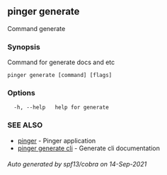 ## pinger generate

Command generate

### Synopsis

Command for generate docs and etc

```
pinger generate [command] [flags]
```

### Options

```
  -h, --help   help for generate
```

### SEE ALSO

* [pinger](pinger.md)	 - Pinger application
* [pinger generate cli](pinger_generate_cli.md)	 - Generate cli documentation

###### Auto generated by spf13/cobra on 14-Sep-2021
